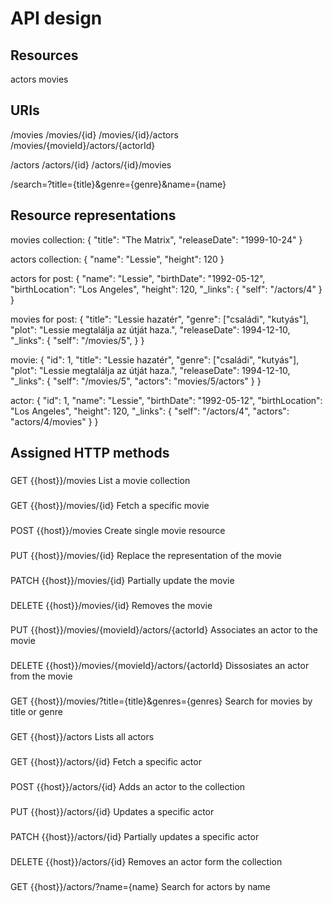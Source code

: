 # API design

## Resources
actors
movies

## URIs
/movies
/movies/{id}
/movies/{id}/actors
/movies/{movieId}/actors/{actorId}

/actors
/actors/{id}
/actors/{id}/movies

/search=?title={title}&genre={genre}&name={name}

## Resource representations

movies collection:
{
    "title": "The Matrix",
    "releaseDate": "1999-10-24"
}

actors collection:
{
    "name": "Lessie",
    "height": 120
}

actors for post:
{
    "name": "Lessie",
    "birthDate": "1992-05-12",
    "birthLocation": "Los Angeles",
    "height": 120,
    "_links": {
        "self": "/actors/4"
    }
}

movies for post:
{
    "title": "Lessie hazatér",
    "genre": ["családi", "kutyás"],
    "plot": "Lessie megtalálja az útját haza.",
    "releaseDate": 1994-12-10,
    "_links": {
        "self": "/movies/5",
    }
}

movie:
{
    "id": 1,
    "title": "Lessie hazatér",
    "genre": ["családi", "kutyás"],
    "plot": "Lessie megtalálja az útját haza.",
    "releaseDate": 1994-12-10,
    "_links": {
        "self": "/movies/5",
        "actors": "movies/5/actors"
    }
}

actor:
{
    "id": 1,
    "name": "Lessie",
    "birthDate": "1992-05-12",
    "birthLocation": "Los Angeles",
    "height": 120,
    "_links": {
        "self": "/actors/4",
        "actors": "actors/4/movies"
    }
}

## Assigned HTTP methods

###
GET {{host}}/movies
List a movie collection

###
GET {{host}}/movies/{id}
Fetch a specific movie

###
POST {{host}}/movies
Create single movie resource

###
PUT {{host}}/movies/{id}
Replace the representation of the movie

###
PATCH {{host}}/movies/{id}
Partially update the movie

###
DELETE {{host}}/movies/{id}
Removes the movie

###
PUT {{host}}/movies/{movieId}/actors/{actorId}
Associates an actor to the movie

###
DELETE {{host}}/movies/{movieId}/actors/{actorId}
Dissosiates an actor from the movie

###
GET {{host}}/movies/?title={title}&genres={genres}
Search for movies by title or genre

###
GET {{host}}/actors
Lists all actors

###
GET {{host}}/actors/{id}
Fetch a specific actor

###
POST {{host}}/actors/{id}
Adds an actor to the collection

###
PUT {{host}}/actors/{id}
Updates a specific actor

###
PATCH {{host}}/actors/{id}
Partially updates a specific actor

###
DELETE {{host}}/actors/{id}
Removes an actor form the collection

###
GET {{host}}/actors/?name={name}
Search for actors by name



